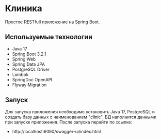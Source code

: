 # Клиника

Простое RESTfull приложение на Spring Boot. 

## Используемые технологии

- Java 17
- Spring Boot 3.2.1
- Spring Web
- Spring Data JPA
- PostgreSQL Driver
- Lombok
- SpringDoc OpenAPI
- Flyway Migration

## Запуск

Для запуска приложения необходимо установить Java 17, PostgreSQL и создать базу данных с наименованием "clinic".
БД наполнится данными при запуске приложения. После запуска перейти по ссылке:

- http://localhost:9090/swagger-ui/index.html
